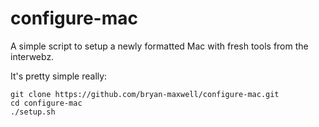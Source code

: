 # configure-mac
A simple script to setup a newly formatted Mac with fresh tools from the interwebz.

It's pretty simple really:

~~~~~
git clone https://github.com/bryan-maxwell/configure-mac.git
cd configure-mac
./setup.sh
~~~~~
